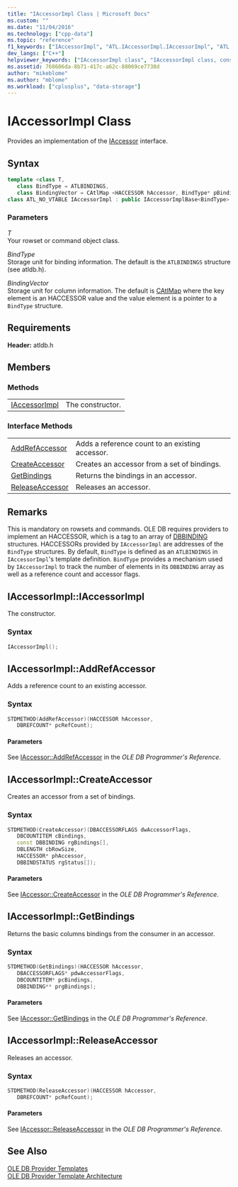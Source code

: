```yaml
---
title: "IAccessorImpl Class | Microsoft Docs"
ms.custom: ""
ms.date: "11/04/2016"
ms.technology: ["cpp-data"]
ms.topic: "reference"
f1_keywords: ["IAccessorImpl", "ATL.IAccessorImpl.IAccessorImpl", "ATL::IAccessorImpl::IAccessorImpl", "IAccessorImpl::IAccessorImpl", "IAccessorImpl.IAccessorImpl", "IAccessorImpl", "ATL::IAccessorImpl::AddRefAccessor", "AddRefAccessor", "IAccessorImpl::AddRefAccessor", "IAccessorImpl.AddRefAccessor", "ATL.IAccessorImpl.AddRefAccessor", "IAccessorImpl::CreateAccessor", "CreateAccessor", "ATL::IAccessorImpl::CreateAccessor", "IAccessorImpl.CreateAccessor", "ATL.IAccessorImpl.CreateAccessor", "IAccessorImpl.GetBindings", "ATL::IAccessorImpl::GetBindings", "IAccessorImpl::GetBindings", "GetBindings", "ATL.IAccessorImpl.GetBindings", "ReleaseAccessor", "IAccessorImpl::ReleaseAccessor", "ATL.IAccessorImpl.ReleaseAccessor", "ATL::IAccessorImpl::ReleaseAccessor", "IAccessorImpl.ReleaseAccessor"]
dev_langs: ["C++"]
helpviewer_keywords: ["IAccessorImpl class", "IAccessorImpl class, constructor", "IAccessorImpl constructor", "AddRefAccessor method", "CreateAccessor method", "GetBindings method", "ReleaseAccessor method"]
ms.assetid: 768606da-8b71-417c-a62c-88069ce7730d
author: "mikeblome"
ms.author: "mblome"
ms.workload: ["cplusplus", "data-storage"]
---
```

# IAccessorImpl Class
Provides an implementation of the [IAccessor](/previous-versions/windows/desktop/ms719672\(v=vs.85\)) interface.  
  
## Syntax

```cpp
template <class T, 
   class BindType = ATLBINDINGS,
   class BindingVector = CAtlMap <HACCESSOR hAccessor, BindType* pBindingsStructure>>  
class ATL_NO_VTABLE IAccessorImpl : public IAccessorImplBase<BindType>  
```  
  
### Parameters  
 *T*  
 Your rowset or command object class.  
  
 *BindType*  
 Storage unit for binding information. The default is the `ATLBINDINGS` structure (see atldb.h).  
  
 *BindingVector*  
 Storage unit for column information. The default is [CAtlMap](../../atl/reference/catlmap-class.md) where the key element is an HACCESSOR value and the value element is a pointer to a `BindType` structure.  
  
## Requirements  
 **Header:** atldb.h  

## Members  
  
### Methods  
  
|||  
|-|-|  
|[IAccessorImpl](#iaccessorimpl)|The constructor.|  
  
### Interface Methods  
  
|||  
|-|-|  
|[AddRefAccessor](#addrefaccessor)|Adds a reference count to an existing accessor.|  
|[CreateAccessor](#createaccessor)|Creates an accessor from a set of bindings.|  
|[GetBindings](#getbindings)|Returns the bindings in an accessor.|  
|[ReleaseAccessor](#releaseaccessor)|Releases an accessor.|  
  
## Remarks  
 This is mandatory on rowsets and commands. OLE DB requires providers to implement an HACCESSOR, which is a tag to an array of [DBBINDING](/previous-versions/windows/desktop/ms716845\(v=vs.85\)) structures. HACCESSORs provided by `IAccessorImpl` are addresses of the `BindType` structures. By default, `BindType` is defined as an `ATLBINDINGS` in `IAccessorImpl`'s template definition. `BindType` provides a mechanism used by `IAccessorImpl` to track the number of elements in its `DBBINDING` array as well as a reference count and accessor flags.  

## <a name="iaccessorimpl"></a> IAccessorImpl::IAccessorImpl
The constructor.  
  
### Syntax  
  
```cpp
IAccessorImpl();  
```  

## <a name="addrefaccessor"></a> IAccessorImpl::AddRefAccessor
Adds a reference count to an existing accessor.  
  
### Syntax  
  
```cpp
STDMETHOD(AddRefAccessor)(HACCESSOR hAccessor,  
   DBREFCOUNT* pcRefCount);  
```  
  
#### Parameters  
 See [IAccessor::AddRefAccessor](/previous-versions/windows/desktop/ms714978\(v=vs.85\)) in the *OLE DB Programmer's Reference*.

## <a name="createaccessor"></a> IAccessorImpl::CreateAccessor
Creates an accessor from a set of bindings.  
  
### Syntax  
  
```cpp
STDMETHOD(CreateAccessor)(DBACCESSORFLAGS dwAccessorFlags,  
   DBCOUNTITEM cBindings,  
   const DBBINDING rgBindings[],  
   DBLENGTH cbRowSize,  
   HACCESSOR* phAccessor,  
   DBBINDSTATUS rgStatus[]);  
```  
  
#### Parameters  
 See [IAccessor::CreateAccessor](/previous-versions/windows/desktop/ms720969\(v=vs.85\)) in the *OLE DB Programmer's Reference*.  

## <a name="getbindings"></a> IAccessorImpl::GetBindings
Returns the basic columns bindings from the consumer in an accessor.  
  
### Syntax  
  
```cpp
STDMETHOD(GetBindings)(HACCESSOR hAccessor,  
   DBACCESSORFLAGS* pdwAccessorFlags,  
   DBCOUNTITEM* pcBindings,  
   DBBINDING** prgBindings);  
```  
  
#### Parameters  
 See [IAccessor::GetBindings](/previous-versions/windows/desktop/ms721253\(v=vs.85\)) in the *OLE DB Programmer's Reference*. 

## <a name="releaseaccessor"></a> IAccessorImpl::ReleaseAccessor
Releases an accessor.  
  
### Syntax  
  
```cpp
STDMETHOD(ReleaseAccessor)(HACCESSOR hAccessor,  
   DBREFCOUNT* pcRefCount);  
```  
  
#### Parameters  
 See [IAccessor::ReleaseAccessor](/previous-versions/windows/desktop/ms719717\(v=vs.85\)) in the *OLE DB Programmer's Reference*.
  
## See Also  
 [OLE DB Provider Templates](../../data/oledb/ole-db-provider-templates-cpp.md)   
 [OLE DB Provider Template Architecture](../../data/oledb/ole-db-provider-template-architecture.md)